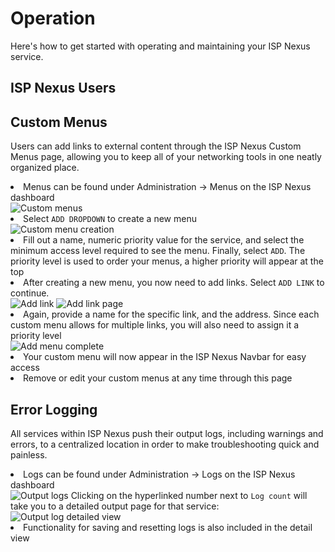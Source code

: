 # Operation

Here's how to get started with operating and maintaining your ISP Nexus service.

## ISP Nexus Users

<!-- Refers to configuration.md for content -->
<include from="Configuration.md" element-id="configuration-user-article"/>

<include from="Configuration.md" element-id="configuration-user-manage"/>

<include from="Configuration.md" element-id="configuration-user-reset"/>

## Custom Menus

<p>
    Users can add links to external content through the ISP Nexus <control>Custom Menus</control> page,
    allowing you to keep all of your networking tools in one neatly organized place.
</p>

<procedure title="Adding a Custom Menu">
    <list>
        <li>Menus can be found under <control>Administration → Menus</control> on the ISP Nexus dashboard</li>
    </list>
    <img src="menus.png" alt="Custom menus" border-effect="line"/>
    <list>
        <li>Select <code>ADD DROPDOWN</code> to create a new menu</li>
    </list>
    <img src="menus-detailed-1.png" alt="Custom menu creation" border-effect="line"/>
    <list>
        <li>Fill out a name, numeric priority value for the service, and select the minimum
        access level required to see the menu. Finally, select <code>ADD</code>.
        The priority level is used to order your menus, a higher priority will appear at the top</li>
        <li>After creating a new menu, you now need to add links. Select <code>ADD LINK</code> to continue.</li>
    </list>
    <img src="menus-detailed-2.png" alt="Add link" border-effect="line"/>
    <img src="menus-detailed-3.png" alt="Add link page" border-effect="line"/>
    <list>
        <li>Again, provide a name for the specific link, and the address. Since
        each custom menu allows for multiple links, you will also need to assign it a priority level</li>
    </list>
    <img src="menus-detailed-4.png" alt="Add menu complete" border-effect="line"/>
    <list>
        <li>Your custom menu will now appear in the ISP Nexus Navbar for easy access</li>
        <li>Remove or edit your custom menus at any time through this page</li>
    </list>
</procedure>

## Error Logging

All services within ISP Nexus push their output logs, including warnings and errors,
to a centralized location in order to make troubleshooting quick and painless.

<procedure title="Accessing Logs" id="operation-logs">
    <list>
        <li>Logs can be found under <control>Administration → Logs</control> on the ISP Nexus dashboard</li>
    </list>
    <img src="logs.png" alt="Output logs" border-effect="line"/>
    <step>Clicking on the hyperlinked number next to <code>Log count</code>
    will take you to a detailed output page for that service:</step>
    <img src="logs-detailed.png" alt="Output log detailed view" border-effect="line"/>
    <list>
        <li>Functionality for saving and resetting logs is also included in the detail view</li>
    </list>
</procedure>